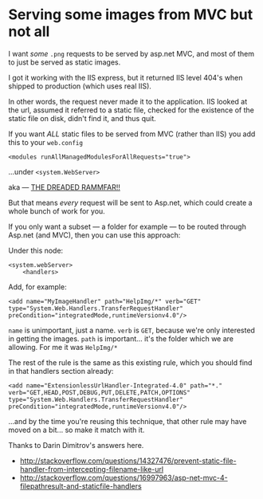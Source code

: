 ﻿# Serving some images from MVC but not all

I want *some* `.png` requests to be served by asp.net MVC, and most of them to just be served as  static images.

I got it working with the IIS express, but it returned IIS level 404's when shipped to production (which uses real IIS).

In other words, the request never made it to the application. IIS looked at the url, assumed it referred to a static file, checked for the existence of the static file on disk, didn't find it, and thus quit.

If you want *ALL* static files to be served from MVC (rather than IIS) you add this to your `web.config`

    <modules runAllManagedModulesForAllRequests="true">

...under `<system.WebServer>`

aka &mdash; [THE  DREADED RAMMFAR!!](http://www.hanselman.com/blog/BackToBasicsDynamicImageGenerationASPNETControllersRoutingIHttpHandlersAndRunAllManagedModulesForAllRequests.aspx)

But that means *every* request will be sent to Asp.net, which could create a whole bunch of work for you.

If you only want a subset &mdash; a folder for example &mdash; to be routed through Asp.net (and MVC), then you can use this approach:

Under this node:

    <system.webServer>
        <handlers>

Add, for example:

    <add name="MyImageHandler" path="HelpImg/*" verb="GET" type="System.Web.Handlers.TransferRequestHandler" preCondition="integratedMode,runtimeVersionv4.0"/>

`name` is unimportant, just a name.
`verb` is `GET`, because we're only interested in getting the images.
`path` is important... it's the folder which we are allowing. For me it was `HelpImg/*`

The rest of the rule is the same as this existing rule, which you should find in that handlers section already:

    <add name="ExtensionlessUrlHandler-Integrated-4.0" path="*." verb="GET,HEAD,POST,DEBUG,PUT,DELETE,PATCH,OPTIONS" type="System.Web.Handlers.TransferRequestHandler" preCondition="integratedMode,runtimeVersionv4.0"/>

...and by the time you're reusing this technique, that other rule may have moved on a bit... so make it match with it.

Thanks to Darin Dimitrov's answers here.

 * http://stackoverflow.com/questions/14327476/prevent-static-file-handler-from-intercepting-filename-like-url
 * http://stackoverflow.com/questions/16997963/asp-net-mvc-4-filepathresult-and-staticfile-handlers
